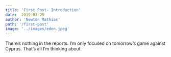 ```yaml
---
title: 'First Post- Introduction'
date:  2019-03-25
author: 'Newton Mathias'
path: '/first-post'
image: '../images/eden.jpeg'
---
```


There’s nothing in the reports. I’m only focused on tomorrow’s game against Cyprus. That’s all I’m thinking about.
